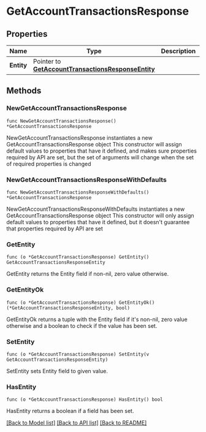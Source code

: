 # GetAccountTransactionsResponse

## Properties

Name | Type | Description | Notes
------------ | ------------- | ------------- | -------------
**Entity** | Pointer to [**GetAccountTransactionsResponseEntity**](GetAccountTransactionsResponseEntity.md) |  | [optional] 

## Methods

### NewGetAccountTransactionsResponse

`func NewGetAccountTransactionsResponse() *GetAccountTransactionsResponse`

NewGetAccountTransactionsResponse instantiates a new GetAccountTransactionsResponse object
This constructor will assign default values to properties that have it defined,
and makes sure properties required by API are set, but the set of arguments
will change when the set of required properties is changed

### NewGetAccountTransactionsResponseWithDefaults

`func NewGetAccountTransactionsResponseWithDefaults() *GetAccountTransactionsResponse`

NewGetAccountTransactionsResponseWithDefaults instantiates a new GetAccountTransactionsResponse object
This constructor will only assign default values to properties that have it defined,
but it doesn't guarantee that properties required by API are set

### GetEntity

`func (o *GetAccountTransactionsResponse) GetEntity() GetAccountTransactionsResponseEntity`

GetEntity returns the Entity field if non-nil, zero value otherwise.

### GetEntityOk

`func (o *GetAccountTransactionsResponse) GetEntityOk() (*GetAccountTransactionsResponseEntity, bool)`

GetEntityOk returns a tuple with the Entity field if it's non-nil, zero value otherwise
and a boolean to check if the value has been set.

### SetEntity

`func (o *GetAccountTransactionsResponse) SetEntity(v GetAccountTransactionsResponseEntity)`

SetEntity sets Entity field to given value.

### HasEntity

`func (o *GetAccountTransactionsResponse) HasEntity() bool`

HasEntity returns a boolean if a field has been set.


[[Back to Model list]](../README.md#documentation-for-models) [[Back to API list]](../README.md#documentation-for-api-endpoints) [[Back to README]](../README.md)


